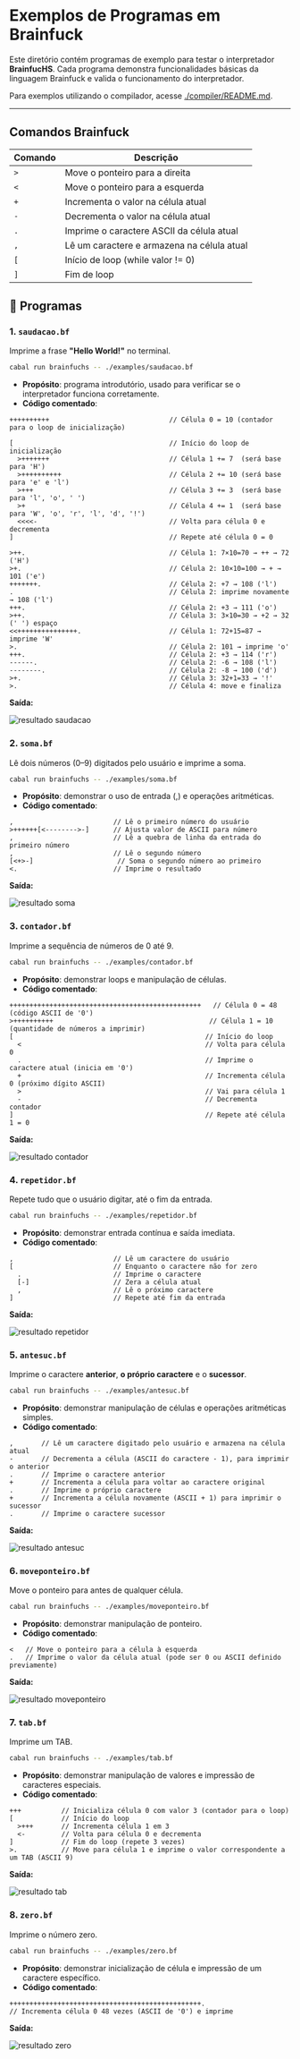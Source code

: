 # Exemplos de Programas em Brainfuck

Este diretório contém programas de exemplo para testar o interpretador **BrainfucHS**.
Cada programa demonstra funcionalidades básicas da linguagem Brainfuck e valida o funcionamento do interpretador.

Para exemplos utilizando o compilador, acesse [./compiler/README.md](./compiler/README.md).

---

## Comandos Brainfuck

| Comando | Descrição |
|---------|-----------|
| `>` | Move o ponteiro para a direita |
| `<` | Move o ponteiro para a esquerda |
| `+` | Incrementa o valor na célula atual |
| `-` | Decrementa o valor na célula atual |
| `.` | Imprime o caractere ASCII da célula atual |
| `,` | Lê um caractere e armazena na célula atual |
| `[` | Início de loop (while valor != 0) |
| `]` | Fim de loop |

## 🔹 Programas

### 1. `saudacao.bf`
Imprime a frase **"Hello World!"** no terminal.

```bash
cabal run brainfuchs -- ./examples/saudacao.bf
```

- **Propósito**: programa introdutório, usado para verificar se o interpretador funciona corretamente.
- **Código comentado**:
```brainfuck
++++++++++                              // Célula 0 = 10 (contador para o loop de inicialização)

[                                       // Início do loop de inicialização
  >+++++++                              // Célula 1 += 7  (será base para 'H')
  >++++++++++                           // Célula 2 += 10 (será base para 'e' e 'l')
  >+++                                  // Célula 3 += 3  (será base para 'l', 'o', ' ')
  >+                                    // Célula 4 += 1  (será base para 'W', 'o', 'r', 'l', 'd', '!')
  <<<<-                                 // Volta para célula 0 e decrementa
]                                       // Repete até célula 0 = 0

>++.                                    // Célula 1: 7×10=70 → ++ → 72 ('H')
>+.                                     // Célula 2: 10×10=100 → + → 101 ('e')
+++++++.                                // Célula 2: +7 → 108 ('l')
.                                       // Célula 2: imprime novamente → 108 ('l')
+++.                                    // Célula 2: +3 → 111 ('o')
>++.                                    // Célula 3: 3×10=30 → +2 → 32 (' ') espaço
<<+++++++++++++++.                      // Célula 1: 72+15=87 → imprime 'W'
>.                                      // Célula 2: 101 → imprime 'o'
+++.                                    // Célula 2: +3 → 114 ('r')
------.                                 // Célula 2: -6 → 108 ('l')
--------.                               // Célula 2: -8 → 100 ('d')
>+.                                     // Célula 3: 32+1=33 → '!'
>.                                      // Célula 4: move e finaliza
```

**Saída:**

![resultado saudacao](./prints/resultado-saudacao.png)

### 2. `soma.bf`
Lê dois números (0–9) digitados pelo usuário e imprime a soma.

```bash
cabal run brainfuchs -- ./examples/soma.bf
```

- **Propósito**: demonstrar o uso de entrada (,) e operações aritméticas.
- **Código comentado**:
```brainfuck
,                         // Lê o primeiro número do usuário
>++++++[<-------->-]      // Ajusta valor de ASCII para número
,                         // Lê a quebra de linha da entrada do primeiro número
,                         // Lê o segundo número
[<+>-]                     // Soma o segundo número ao primeiro
<.                        // Imprime o resultado
```

**Saída:**

![resultado soma](./prints/resultado-soma.png)

### 3. `contador.bf`
Imprime a sequência de números de 0 até 9.

```bash
cabal run brainfuchs -- ./examples/contador.bf
```

- **Propósito**: demonstrar loops e manipulação de células.
- **Código comentado**:
```brainfuck
++++++++++++++++++++++++++++++++++++++++++++++++   // Célula 0 = 48 (código ASCII de '0')
>++++++++++                                       // Célula 1 = 10 (quantidade de números a imprimir)
[                                                // Início do loop
  <                                              // Volta para célula 0
  .                                              // Imprime o caractere atual (inicia em '0')
  +                                              // Incrementa célula 0 (próximo dígito ASCII)
  >                                              // Vai para célula 1
  -                                              // Decrementa contador
]                                                // Repete até célula 1 = 0
```

**Saída:**

![resultado contador](./prints/resultado-contador.png)

### 4. `repetidor.bf`
Repete tudo que o usuário digitar, até o fim da entrada.

```bash
cabal run brainfuchs -- ./examples/repetidor.bf
```

- **Propósito**: demonstrar entrada contínua e saída imediata.
- **Código comentado**:
```brainfuck
,                         // Lê um caractere do usuário
[                         // Enquanto o caractere não for zero
  .                       // Imprime o caractere
  [-]                     // Zera a célula atual
  ,                       // Lê o próximo caractere
]                         // Repete até fim da entrada

```

**Saída:**

![resultado repetidor](./prints/resultado-repetidor.png)

### 5. `antesuc.bf`
Imprime o caractere **anterior**, **o próprio caractere** e o **sucessor**.

```bash
cabal run brainfuchs -- ./examples/antesuc.bf
```

- **Propósito**: demonstrar manipulação de células e operações aritméticas simples.
- **Código comentado**:
```brainfuck
,       // Lê um caractere digitado pelo usuário e armazena na célula atual
-       // Decrementa a célula (ASCII do caractere - 1), para imprimir o anterior
.       // Imprime o caractere anterior
+       // Incrementa a célula para voltar ao caractere original
.       // Imprime o próprio caractere
+       // Incrementa a célula novamente (ASCII + 1) para imprimir o sucessor
.       // Imprime o caractere sucessor
```

**Saída:**

![resultado antesuc](./prints/resultado-antesuc.png)

### 6. `moveponteiro.bf`
Move o ponteiro para antes de qualquer célula.
```bash
cabal run brainfuchs -- ./examples/moveponteiro.bf
```

- **Propósito**: demonstrar manipulação de ponteiro.
- **Código comentado**:
```brainfuck
<   // Move o ponteiro para a célula à esquerda
.   // Imprime o valor da célula atual (pode ser 0 ou ASCII definido previamente)
```

**Saída:**

![resultado moveponteiro](./prints/resultado-moveponteiro.png)

### 7. `tab.bf`
Imprime um TAB.
```bash
cabal run brainfuchs -- ./examples/tab.bf
```

- **Propósito**: demonstrar manipulação de valores e impressão de caracteres especiais.
- **Código comentado**:
```brainfuck
+++          // Inicializa célula 0 com valor 3 (contador para o loop)
[            // Início do loop
  >+++       // Incrementa célula 1 em 3
  <-         // Volta para célula 0 e decrementa
]            // Fim do loop (repete 3 vezes)
>.           // Move para célula 1 e imprime o valor correspondente a um TAB (ASCII 9)
```

**Saída:**

![resultado tab](./prints/resultado-tab.png)

### 8. `zero.bf`
Imprime o número zero.
```bash
cabal run brainfuchs -- ./examples/zero.bf
```

- **Propósito**: demonstrar inicialização de célula e impressão de um caractere específico.
- **Código comentado**:
```brainfuck
++++++++++++++++++++++++++++++++++++++++++++++++.
// Incrementa célula 0 48 vezes (ASCII de '0') e imprime
```

**Saída:**

![resultado zero](./prints/resultado-zero.png)


